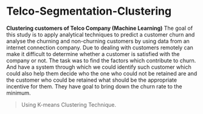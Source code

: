 # Telco-Segmentation-Clustering
**Clustering customers of Telco Company (Machine Learning)**
The goal of this study is to apply analytical techniques to predict a customer churn and analyse the churning and non-churning customers by using data from an internet connection company. Due to dealing with customers remotely can make it difficult to determine whether a customer is satisfied with the company or not.
The task was to find the factors which contribute to churn. And have a system through which we could identify such customer which could also help them decide who the one who could not be retained are and the customer who could be retained
what should be the appropriate incentive for them. They have goal to bring down the churn
rate to the minimum.
> Using K-means Clustering Technique.
